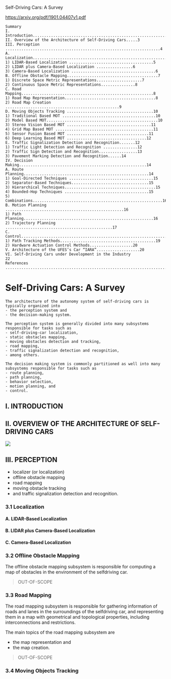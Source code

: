 Self-Driving Cars: A Survey

https://arxiv.org/pdf/1901.04407v1.pdf

```
Summary
I. Introduction......................................................................2
II. Overview of the Architecture of Self-Driving Cars.....3
III. Perception ....................................................................4
A. Localization..............................................................4
1) LIDAR-Based Localization .....................................5
2) LIDAR plus Camera-Based Localization ................6
3) Camera-Based Localization .....................................6
B. Offline Obstacle Mapping........................................7
1) Discrete Space Metric Representations....................7
2) Continuous Space Metric Representations...............8
C. Road Mapping..........................................................8
1) Road Map Representation........................................8
2) Road Map Creation ..................................................9
D. Moving Objects Tracking ......................................10
1) Traditional Based MOT .........................................10
2) Model Based MOT.................................................10
3) Stereo Vision Based MOT .....................................11
4) Grid Map Based MOT ...........................................11
5) Sensor Fusion Based MOT ....................................11
6) Deep Learning Based MOT ...................................12
E. Traffic Signalization Detection and Recognition.......12
1) Traffic Light Detection and Recognition ...............12
2) Traffic Sign Detection and Recognition.................13
3) Pavement Marking Detection and Recognition......14
IV. Decision Making........................................................14
A. Route Planning.......................................................14
1) Goal-Directed Techniques .....................................15
2) Separator-Based Techniques..................................15
3) Hierarchical Techniques........................................15
4) Bounded-Hop Techniques .....................................15
5) Combinations.........................................................16
B. Motion Planning ....................................................16
1) Path Planning.........................................................16
2) Trajectory Planning ...............................................17
C. Control...................................................................19
1) Path Tracking Methods..........................................19
2) Hardware Actuation Control Methods...................20
V. Architecture of the UFES’s Car “IARA”...................20
VI. Self-Driving Cars under Development in the Industry
22
References .............................................................................24
```

# Self-Driving Cars: A Survey

```
The architecture of the autonomy system of self-driving cars is typically organized into 
- the perception system and 
- the decision-making system. 

The perception system is generally divided into many subsystems responsible for tasks such as 
- self-driving-car localization, 
- static obstacles mapping, 
- moving obstacles detection and tracking, 
- road mapping, 
- traffic signalization detection and recognition, 
- among others. 

The decision making system is commonly partitioned as well into many subsystems responsible for tasks such as 
- route planning,
- path planning, 
- behavior selection, 
- motion planning, and
- control. 
```

## I. INTRODUCTION

## II. OVERVIEW OF THE ARCHITECTURE OF SELF-DRIVING CARS

![](https://i.imgur.com/34n4ifa.png)

## III. PERCEPTION

- localizer (or localization)
- offline obstacle mapping
- road mapping
- moving obstacle tracking
- and traffic signalization detection and recognition.

### 3.1 Localization



#### A. LIDAR-Based Localization




#### B. LIDAR plus Camera-Based Localization

#### C. Camera-Based Localization


### 3.2 Offline Obstacle Mapping

The offline obstacle mapping subsystem is responsible for computing a map of obstacles in the environment of the selfdriving car. 

> OUT-OF-SCOPE

### 3.3 Road Mapping

The road mapping subsystem is responsible for gathering information of roads and lanes in the surroundings of the selfdriving car, and representing them in a map with geometrical and topological properties, including interconnections and
restrictions. 

The main topics of the road mapping subsystem are 
- the map representation and 
- the map creation.

> OUT-OF-SCOPE

### 3.4 Moving Objects Tracking


